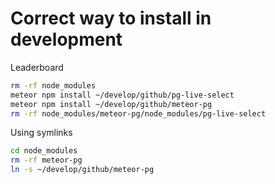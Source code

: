 # Correct way to install in development

Leaderboard

```bash
rm -rf node_modules
meteor npm install ~/develop/github/pg-live-select
meteor npm install ~/develop/github/meteor-pg
rm -rf node_modules/meteor-pg/node_modules/pg-live-select
```

Using symlinks
```bash
cd node_modules
rm -rf meteor-pg
ln -s ~/develop/github/meteor-pg
```
